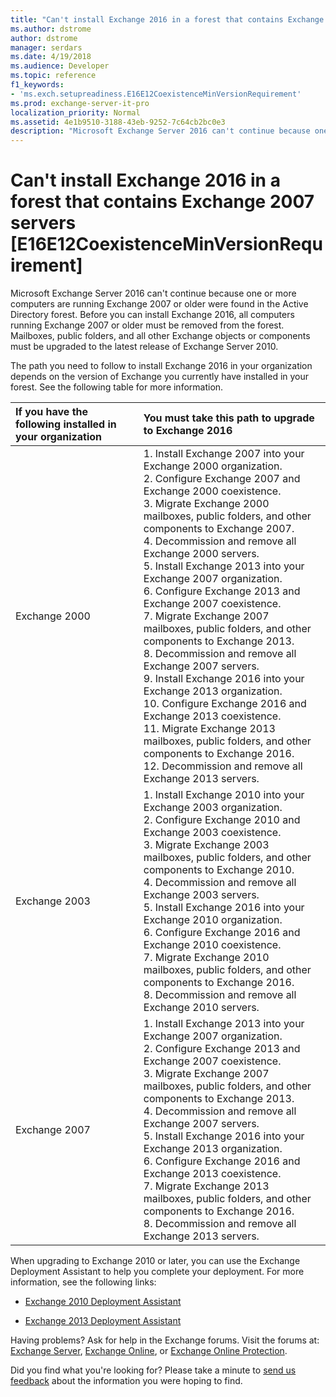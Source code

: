 ```yaml
---
title: "Can't install Exchange 2016 in a forest that contains Exchange 2007 servers [E16E12CoexistenceMinVersionRequirement]"
ms.author: dstrome
author: dstrome
manager: serdars
ms.date: 4/19/2018
ms.audience: Developer
ms.topic: reference
f1_keywords:
- 'ms.exch.setupreadiness.E16E12CoexistenceMinVersionRequirement'
ms.prod: exchange-server-it-pro
localization_priority: Normal
ms.assetid: 4e1b9510-3188-43eb-9252-7c64cb2bc0e3
description: "Microsoft Exchange Server 2016 can't continue because one or more computers are running Exchange 2007 or older were found in the Active Directory forest. Before you can install Exchange 2016, all computers running Exchange 2007 or older must be removed from the forest. Mailboxes, public folders, and all other Exchange objects or components must be upgraded to the latest release of Exchange Server 2010."
---
```


# Can't install Exchange 2016 in a forest that contains Exchange 2007 servers [E16E12CoexistenceMinVersionRequirement]

Microsoft Exchange Server 2016 can't continue because one or more computers are running Exchange 2007 or older were found in the Active Directory forest. Before you can install Exchange 2016, all computers running Exchange 2007 or older must be removed from the forest. Mailboxes, public folders, and all other Exchange objects or components must be upgraded to the latest release of Exchange Server 2010.
  
The path you need to follow to install Exchange 2016 in your organization depends on the version of Exchange you currently have installed in your forest. See the following table for more information.
  
|**If you have the following installed in your organization**|**You must take this path to upgrade to Exchange 2016**|
|:-----|:-----|
|Exchange 2000  <br/> |1. Install Exchange 2007 into your Exchange 2000 organization.  <br/> 2. Configure Exchange 2007 and Exchange 2000 coexistence.  <br/> 3. Migrate Exchange 2000 mailboxes, public folders, and other components to Exchange 2007.  <br/> 4. Decommission and remove all Exchange 2000 servers.  <br/> 5. Install Exchange 2013 into your Exchange 2007 organization.  <br/> 6. Configure Exchange 2013 and Exchange 2007 coexistence.  <br/> 7. Migrate Exchange 2007 mailboxes, public folders, and other components to Exchange 2013.  <br/> 8. Decommission and remove all Exchange 2007 servers.  <br/> 9. Install Exchange 2016 into your Exchange 2013 organization.  <br/> 10. Configure Exchange 2016 and Exchange 2013 coexistence.  <br/> 11. Migrate Exchange 2013 mailboxes, public folders, and other components to Exchange 2016.  <br/> 12. Decommission and remove all Exchange 2013 servers.  <br/> |
|Exchange 2003  <br/> |1. Install Exchange 2010 into your Exchange 2003 organization.  <br/> 2. Configure Exchange 2010 and Exchange 2003 coexistence.  <br/> 3. Migrate Exchange 2003 mailboxes, public folders, and other components to Exchange 2010.  <br/> 4. Decommission and remove all Exchange 2003 servers.  <br/> 5. Install Exchange 2016 into your Exchange 2010 organization.  <br/> 6. Configure Exchange 2016 and Exchange 2010 coexistence.  <br/> 7. Migrate Exchange 2010 mailboxes, public folders, and other components to Exchange 2016.  <br/> 8. Decommission and remove all Exchange 2010 servers.  <br/> |
|Exchange 2007  <br/> |1. Install Exchange 2013 into your Exchange 2007 organization.  <br/> 2. Configure Exchange 2013 and Exchange 2007 coexistence.  <br/> 3. Migrate Exchange 2007 mailboxes, public folders, and other components to Exchange 2013.  <br/> 4. Decommission and remove all Exchange 2007 servers.  <br/> 5. Install Exchange 2016 into your Exchange 2013 organization.  <br/> 6. Configure Exchange 2016 and Exchange 2013 coexistence.  <br/> 7. Migrate Exchange 2013 mailboxes, public folders, and other components to Exchange 2016.  <br/> 8. Decommission and remove all Exchange 2013 servers.  <br/> |
   
When upgrading to Exchange 2010 or later, you can use the Exchange Deployment Assistant to help you complete your deployment. For more information, see the following links:
  
- [Exchange 2010 Deployment Assistant](https://go.microsoft.com/fwlink/p/?LinkId=171086)
    
- [Exchange 2013 Deployment Assistant](https://go.microsoft.com/fwlink/p/?LinkId=277105)
    
Having problems? Ask for help in the Exchange forums. Visit the forums at: [Exchange Server](https://go.microsoft.com/fwlink/p/?linkId=60612), [Exchange Online](https://go.microsoft.com/fwlink/p/?linkId=267542), or [Exchange Online Protection](https://go.microsoft.com/fwlink/p/?linkId=285351).
  
Did you find what you're looking for? Please take a minute to [send us feedback](mailto:ExchangeHelpFeedback@microsoft.com&subject=Exchange%202016%20help%20feedback&Body=Thanks%20for%20taking%20the%20time%20to%20send%20us%20feedback!%20We%20strive%20to%20respond%20to%20every%20message%20we%20receive,%20even%20though%20it%20might%20take%20us%20a%20while.%20Let%20us%20know%20what%20you%20think%20about%20Exchange%20content:%20What%20are%20we%20doing%20right%3F%20How%20can%20we%20make%20help%20better%3F%0APlease%20note%20that%20we're%20unable%20to%20respond%20to%20requests%20for%20support%20submitted%20via%20this%20email%20address.%20If%20you%20need%20help,%20please%20contact%20Exchange%20Server%20support%20at%20http://go.microsoft.com/fwlink/p/%3FLinkId=402506.%0AThanks!%0AThe%20Exchange%20Server%20Content%20Publishing%20team) about the information you were hoping to find.
  

